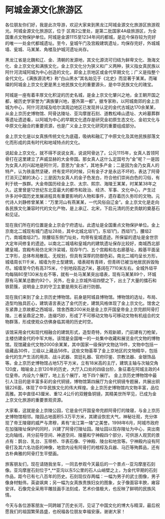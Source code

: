 # 阿城金源文化旅游区
各位朋友你们好，我是此次导游，欢迎大家来到黑龙江阿城金源文化旅游区旅游观光。阿城金源文化旅游区，位于 区南2公里处，是第二批国家4A级旅游区，为全国重点文物保护单位。阿城是金源1115至1234年间的都城，是迄今保存较为完好的唯一一处金代都城遗址。至今，皇城午门及宫殿建筑遗址，均保存完好，外城城墙、瓮城、马某某、角楼及护城河遗址尚存。  

黑龙江省是北魏和辽、金、清朝的发源地，其文化源流可归结为鲜卑文化、渤海文化、金上京文化和满族文化，金上京文化分为狭义和广义两种，狭义指女真民族以阿什河流域阿城为中心创造的文化，即金上京地区或金代早期文化；广义是指整个金代文化。《满族源流考》称“白山黑水”其名始见于《北史》而显著于某某。而璀璨的阿城金上京文化更是黑土地民族文化的重要源头，是中华民族文化的瑰宝。  

阿城是一座有着丰厚文化积淀的历史名城，是金上京文化肇兴之地，金王朝开国之都，被历史学家誉为“满族肇兴地，塞外第一都”。据专家称，以阿城南郊的金上京城为中心，阿什河流域及哈尔滨周边地区已发现并认定的金代古城达170余某某，从金上京历史博物馆、阿骨达陵址、亚沟摩崖石刻、道教松峰山遗址、大岭墓葬群等遗址遗迹看，以阿城为中心的早期文化遗存是研究金初原生态文化、金初文化与中原文化融合的重要资源，也是广义金上京文化研究的重要组成部分。  

金上京文化是以女真族传统文化为底蕴，吸纳和融汇了中原文化及其他民族部落文化而形成的具有时代和地域特点的文化。  

说起金上京文化，就不得不说说女真，说说阿骨达了。公元1115年，女真人首领阿骨打在这里建立了声威显赫的大金帝国。那女真人这什么定国号为“金”呢？一是因为女真人的兴起地是阿什河，意思为“金水”，其地多产金；二是因为金乃女真人的特产，认为铁虽然坚硬，终有变坏的时候，只有金子才是永远不坏的，表达了阿骨打消灭辽朝的决心；三是因为女真人的金子色发白，符合他们崇尚白色的习俗，有利于统一族群。大金帝国历经金上京、太宗、熙宗、海陵王某某，时某某38年之久。这里曾是12世纪东北亚最大的都市和政治、经济、军事、文化中心，产生过许多对中国历史发展进程具有重要影响的人物和事件，遗存着历久弥珍的文物。元代诗人刘静修曾某某：“万里河山有燕某某，一代风俗自辽金”。金上京文化是走向各民族文化兼容时代的文化产物，是上承辽、北宋，下启元清的历史贡献的奠基石和见证。  

现在我们所在的位置是金上京会宁府遗址。此遗址是全国重点文物保护单位。金上京南北二城现有城门遗址28处，其中北城北垣1门，东垣1门，西垣1门，腰垣2门，南城南垣2门，除腰垣东侧门址处，均带有瓮城遗迹。所保留的遗址是金世宗大定年间修复的遗迹。以南北二城墙和皇城内的建筑遗址保存比较好，南城西北部建皇城，宫殿布局仿北宋汴梁城，现存午门、五个宫殿和左右廊基址，殿基平面呈工字形，总体布局散乱、无规划，但具有深厚的防御色彩。南北二城均呈长方形，城墙周长11千米，城墙为夯土型建筑，墙表砌有青砖，但青砖已被当地居民拆毁殆尽。城墙至今仍有高3?5米，个别地段高达7米，基阔在7?10米左右。全城外垣平均每隔80至130米左右不等，就有一处马某某突出墙表，现有马某某89个，环城原有马某某总数约92个。另外，在金上京城外垣四壁之下，出土了大量的擂石和铁箭簇，说明金上京的守卫主要是用矢石进行防御。  

现在我们来到了金上京历史博物馆。前身是阿城县博物馆。博物馆的选址，布局、造型均独具匠心，建筑语言表达了金代历史，建筑风格体现了金上京文化。馆舍之东紧靠上京故都之西城垣，馆舍西南200米处是金上京开国皇帝金上京完颜阿骨打陵。三者呈鼎足之势，连缀巧妙，形成了不可移动文物与可移动文物有机组合的文物群落，形成使观众仿佛身临其境的历史时空。  

该馆采用金代和现代相融合的建筑形式，造型奇特，外观新颖，门前建有刀枪架，主楼仿建金代的中军大帐。该馆是全国唯一的一处集中收藏和展览金代文物的博物馆。现馆藏金代文物2000余某某，其中国家一级保护文物达19件，文物中包括一级藏品30件，三级以上藏品56件。这些文物荟萃了金上京地区的文物精华，包括金代的生产生活的用具、战斗武器、宫廷礼器、官府印鉴、宗教法器、金银饰品等。金上京历史博物馆占地5万平方米，立有18米高的主厅，建筑主轴与次轴交角120度，暗喻金上京120年的历史，大厅入口处的四级台阶，象征着在阿城主政的4位皇帝。内设九个展厅，地上五个展厅，地下四个展厅。
金上京历史博物馆中最引人注目的是丰富多彩的金代铜镜，博物馆第四展厅为金代铜镜专题展，共展出铜镜226面，体现了中华民族文化的伟大辉煌。金上京历史博物馆内文物丰富，品位高雅。其中直径43厘米、重12.4公斤的双鲤鱼铜镜，其精美世所罕见，已成为金上京文化旅游的重要景观资源。  

大家看，这就是金上京陵公园，它是金代开国皇帝完颜阿骨打的陵寝，与金上京历史博物馆相邻。陵园占地面积5.3万平方米，其建设恢宏大气，神秘壮观，充分体现了帝王陵寝的威严与肃穆，素有“龙江第一陵”之美誉。1998年6月，阿城市政府在加强陵址保护的同时，兴建了阿骨打陵址园。陵址园以现存陵址为中心，突出南北向轴线，共分前导空间、神道空间、陵墓和宁神殿四个部分，可供游人观赏的景点有：鹊台、乳台、玉带桥、华表石像、宁神殿、陵台和地宫等。宁神殿内设有阿骨打及其六名功臣的神像，地宫内设有阿骨打的棺椁及兵器、马匹等殉葬品，还有古朴典雅的阿骨打生平壁画。  

旅客朋友们，现在请随我坐车，一同去参观今天最后的一个景点--亚沟摩崖石刻像。亚沟摩崖石刻位于*_**亚沟以东5公里的石人山峭壁之上，为金代早期的石刻作品，距今已有七八百年的历史。石刻现仅存两幅：一幅为男子的武士图像，男子像身材魁伟，英姿飒爽；另一幅为女真族贵族妇女的图象，女子像面容丰腴，雍容安详。石像完全采用平雕技画手法刻成，艺术价值极大，也反映了鲜明的民族风情。  

今天与各位游客朋友一同跨越了历史长河，见证了中国文化的博大与精深，最后祝愿我们的祖国繁荣昌盛，也祝福各位朋友幸福安康。谢谢大家！